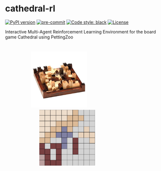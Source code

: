 # cathedral-rl
[![PyPI version](https://badge.fury.io/py/cathedral-rl.svg?branch=master&kill_cache=1)](https://badge.fury.io/py/cathedral-rl)
[![pre-commit](https://img.shields.io/badge/pre--commit-enabled-brightgreen?logo=pre-commit&logoColor=white)](https://pre-commit.com/)
[![Code style: black](https://img.shields.io/badge/code%20style-black-000000.svg)](https://github.com/psf/black)
[![License](http://img.shields.io/badge/license-MIT-brightgreen.svg?style=flat)](https://github.com/elliottower/cathedral-rl/blob/main/LICENSE)

Interactive Multi-Agent Reinforcement Learning Environment for the board game Cathedral using PettingZoo

<h1 style="text-align: center;width: 80%">
    <img alt="Cathedral board game" src="assets/cathedral_game.jpg" width="45%">
    &nbsp; &nbsp; &nbsp; &nbsp;
    <img alt="Cathedral-rl game rendered with Pygame" src="assets/cathedral_screenshot.jpg" width="45%">
</h1>